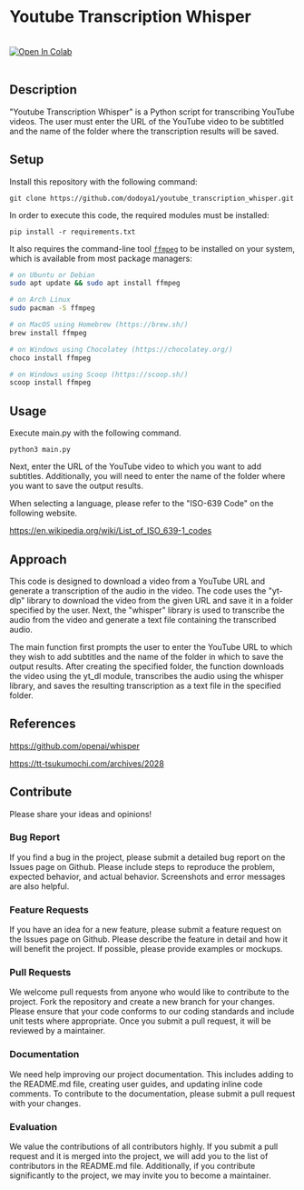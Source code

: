 # Youtube Transcription Whisper

<br>
    <div>
        <a href="https://colab.research.google.com/github/dodoya1/youtube_transcription_whisper/blob/master/tutorial.ipynb"><img src="https://colab.research.google.com/assets/colab-badge.svg" alt="Open In Colab"></a>
    </div>
<br>

## Description
"Youtube Transcription Whisper" is a Python script for transcribing YouTube videos. The user must enter the URL of the YouTube video to be subtitled and the name of the folder where the transcription results will be saved.

## Setup
Install this repository with the following command:

    git clone https://github.com/dodoya1/youtube_transcription_whisper.git

In order to execute this code, the required modules must be installed:

    pip install -r requirements.txt

It also requires the command-line tool [`ffmpeg`](https://ffmpeg.org/) to be installed on your system, which is available from most package managers:

```bash
# on Ubuntu or Debian
sudo apt update && sudo apt install ffmpeg

# on Arch Linux
sudo pacman -S ffmpeg

# on MacOS using Homebrew (https://brew.sh/)
brew install ffmpeg

# on Windows using Chocolatey (https://chocolatey.org/)
choco install ffmpeg

# on Windows using Scoop (https://scoop.sh/)
scoop install ffmpeg
```

## Usage
Execute main.py with the following command.

    python3 main.py

Next, enter the URL of the YouTube video to which you want to add subtitles. Additionally, you will need to enter the name of the folder where you want to save the output results.

When selecting a language, please refer to the "ISO-639 Code" on the following website.

https://en.wikipedia.org/wiki/List_of_ISO_639-1_codes

## Approach
This code is designed to download a video from a YouTube URL and generate a transcription of the audio in the video. The code uses the "yt-dlp" library to download the video from the given URL and save it in a folder specified by the user. Next, the "whisper" library is used to transcribe the audio from the video and generate a text file containing the transcribed audio.

The main function first prompts the user to enter the YouTube URL to which they wish to add subtitles and the name of the folder in which to save the output results. After creating the specified folder, the function downloads the video using the yt_dl module, transcribes the audio using the whisper library, and saves the resulting transcription as a text file in the specified folder.

## References
https://github.com/openai/whisper

https://tt-tsukumochi.com/archives/2028

## Contribute
Please share your ideas and opinions!	
### Bug Report
If you find a bug in the project, please submit a detailed bug report on the Issues page on Github. Please include steps to reproduce the problem, expected behavior, and actual behavior. Screenshots and error messages are also helpful.
### Feature Requests
If you have an idea for a new feature, please submit a feature request on the Issues page on Github. Please describe the feature in detail and how it will benefit the project. If possible, please provide examples or mockups.
### Pull Requests
We welcome pull requests from anyone who would like to contribute to the project. Fork the repository and create a new branch for your changes. Please ensure that your code conforms to our coding standards and include unit tests where appropriate. Once you submit a pull request, it will be reviewed by a maintainer.
### Documentation
We need help improving our project documentation. This includes adding to the README.md file, creating user guides, and updating inline code comments. To contribute to the documentation, please submit a pull request with your changes.
### Evaluation
We value the contributions of all contributors highly. If you submit a pull request and it is merged into the project, we will add you to the list of contributors in the README.md file. Additionally, if you contribute significantly to the project, we may invite you to become a maintainer.
